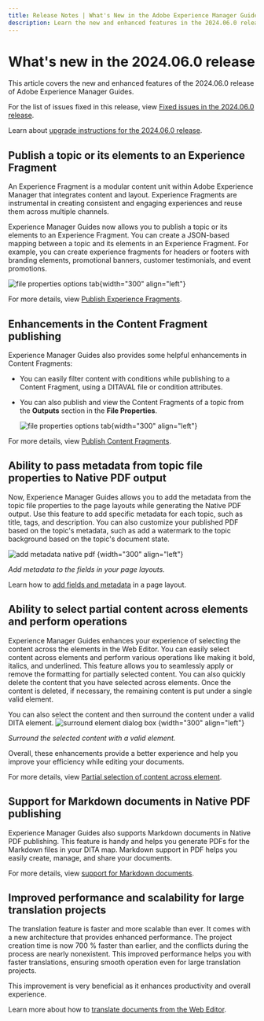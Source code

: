 ```yaml
---
title: Release Notes | What's New in the Adobe Experience Manager Guides, 2024.06.0 release
description: Learn the new and enhanced features in the 2024.06.0 release of Adobe Experience Manager Guides as a Cloud Service.
---
```

# What's new in the 2024.06.0 release 

This article covers the new and enhanced features of the 2024.06.0 release of Adobe Experience Manager Guides.

For the list of issues fixed in this release, view [Fixed issues in the 2024.06.0 release](fixed-issues-2024-06-0.md).

Learn about [upgrade instructions for the 2024.06.0 release](upgrade-instructions-2024-06-0.md).


## Publish a topic or its elements to an Experience Fragment

An Experience Fragment is a modular content unit within Adobe Experience Manager that integrates content and layout. Experience Fragments are instrumental in creating consistent and engaging experiences and reuse them across multiple channels.


Experience Manager Guides now allows you to publish a topic or its elements to an Experience Fragment. You can create a JSON-based mapping between a topic and its elements in an Experience Fragment.  For example, you can create experience fragments for headers or footers with branding elements, promotional banners, customer testimonials, and event promotions.  


   ![file properties options tab](./assets/file-properties-outputs.png){width="300" align="left"}

For more details, view [Publish Experience Fragments](../user-guide/publish-experience-fragment.md). 


## Enhancements in the Content Fragment publishing

  Experience Manager Guides also provides some helpful enhancements in Content Fragments: 

 - You can easily filter content with conditions while publishing to a Content Fragment, using a DITAVAL file or condition attributes. 

 - You can also publish and view the Content Fragments of a topic from the **Outputs** section in the **File Properties**. 

    ![file properties options tab](./assets/file-properties-outputs-tab.png){width="300" align="left"}

For more details, view [Publish Content Fragments](../user-guide/publish-content-fragment.md). 


## Ability to pass metadata from topic file properties to Native PDF output

Now, Experience Manager Guides allows you to add the metadata from the topic file properties to the page layouts while generating the Native PDF output. Use this feature to add specific metadata for each topic, such as title, tags, and description. You can also customize your published PDF based on the topic's metadata, such as add a watermark to the topic background based on the topic's document state.

![add metadata native pdf](./assets/add-metadata-native-pdf.png ) {width="300" align="left"}

*Add metadata to the fields in your page layouts.*

Learn how to [add fields and metadata](../native-pdf/design-page-layout.md#add-fields-metadata) in a page layout.

## Ability to select partial content across elements and perform operations

Experience Manager Guides enhances your experience of selecting the content across the elements in the Web Editor. You can easily select content across elements and perform various operations like making it bold, italics, and underlined. This feature allows you to seamlessly apply or remove the formatting for partially selected content. You can also quickly delete the content that you have selected across elements. Once the content is deleted, if necessary, the remaining content is put under a single valid element.

You can also select the content and then surround the content under a valid DITA element.
![surround element dialog box](./assets/surround-element.png) {width="300" align="left"}

*Surround the selected content with a valid element.*

Overall, these enhancements provide a better experience and help you improve your efficiency while editing your documents. 

For more details, view [Partial selection of content across element](../user-guide/web-editor-edit-topics.md#partial-selection-of-content-across-elements).

## Support for Markdown documents in Native PDF publishing

Experience Manager Guides also supports Markdown documents in Native PDF publishing. This feature is handy and helps you generate PDFs for the Markdown files in your DITA map. Markdown support in PDF helps you easily create, manage, and share your documents.

For more details, view [support for Markdown documents](../web-editor/native-pdf-web-editor.md#support-for-markdown-documents).


## Improved performance and scalability for large translation projects

The translation feature is faster and more scalable than ever. It comes with a new architecture that provides enhanced performance. The project creation time is now 700 % faster than earlier, and the conflicts during the process are nearly nonexistent. This improved performance helps you with faster translations, ensuring smooth operation even for large translation projects.

This improvement is very beneficial as it enhances productivity and overall experience.

Learn more about how to [translate documents from the Web Editor](../user-guide/translate-documents-web-editor.md).
